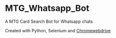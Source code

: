 # MTG_Whatsapp_Bot
A MTG Card Search Bot for Whatsapp chats

Created with Python, Selenium and [Chromewebdrive](https://sites.google.com/a/chromium.org/chromedriver/downloads)


